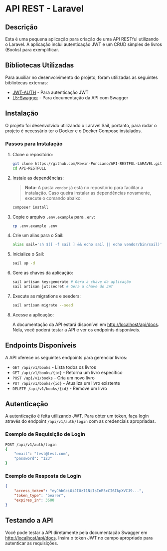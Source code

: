 # API REST - Laravel

## Descrição

Esta é uma pequena aplicação para criação de uma API RESTful utilizando o Laravel. A aplicação inclui autenticação JWT e
um CRUD simples de livros (Books) para exemplificar.

## Bibliotecas Utilizadas

Para auxiliar no desenvolvimento do projeto, foram utilizadas as seguintes bibliotecas externas:

- [JWT-AUTH](https://jwt-auth.readthedocs.io/en/develop/) - Para autenticação JWT
- [L5-Swagger](https://github.com/DarkaOnLine/L5-Swagger) - Para documentação da API com Swagger

## Instalação

O projeto foi desenvolvido utilizando o Laravel Sail, portanto, para rodar o projeto é necessário ter o Docker e o
Docker Compose instalados.

### Passos para Instalação

1. Clone o repositório:

    ```bash
    git clone https://github.com/Kevin-Ponciano/API-RESTFUL-LARAVEL.git
    cd API-RESTFULL
    ```

2. Instale as dependências:

   > **Nota:** A pasta `vendor` já está no repositório para facilitar a instalação. Caso queira instalar as dependências
   novamente, execute o comando abaixo:

    ```bash
    composer install
    ```

3. Copie o arquivo `.env.example` para `.env`:

    ```bash
    cp .env.example .env
    ```

4. Crie um alias para o Sail:

    ```bash
    alias sail='sh $([ -f sail ] && echo sail || echo vendor/bin/sail)'
    ```

5. Inicialize o Sail:

    ```bash
    sail up -d
    ```

6. Gere as chaves da aplicação:

    ```bash
    sail artisan key:generate # Gera a chave da aplicação
    sail artisan jwt:secret # Gera a chave do JWT
    ```

7. Execute as migrations e seeders:

    ```bash
    sail artisan migrate --seed
    ```

8. Acesse a aplicação:

   A documentação da API estará disponível em [http://localhost/api/docs](http://localhost/api/docs). Nela, você poderá
   testar a API e ver os endpoints disponíveis.

## Endpoints Disponíveis

A API oferece os seguintes endpoints para gerenciar livros:

- `GET /api/v1/books` - Lista todos os livros
- `GET /api/v1/books/{id}` - Retorna um livro específico
- `POST /api/v1/books` - Cria um novo livro
- `PUT /api/v1/books/{id}` - Atualiza um livro existente
- `DELETE /api/v1/books/{id}` - Remove um livro

## Autenticação

A autenticação é feita utilizando JWT. Para obter um token, faça login através do endpoint `/api/v1/auth/login` com as
credenciais apropriadas.

### Exemplo de Requisição de Login

```bash
POST /api/v1/auth/login
{
    "email": "test@test.com",
    "password": "123"
}
```

### Exemplo de Resposta de Login

```json
{
    "access_token": "eyJhbGciOiJIUzI1NiIsInR5cCI6IkpXVCJ9...",
    "token_type": "bearer",
    "expires_in": 3600
}
```

## Testando a API

Você pode testar a API diretamente pela documentação Swagger em [http://localhost/api/docs](http://localhost/api/docs).
Insira o token JWT no campo apropriado para autenticar as requisições.
